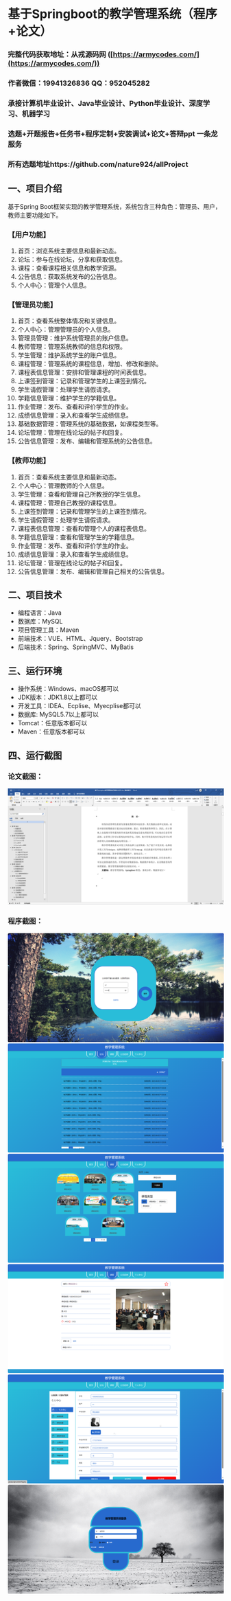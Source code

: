 基于Springboot的教学管理系统（程序+论文）
=
### 完整代码获取地址：从戎源码网 ([https://armycodes.com/](https://armycodes.com/))
### 作者微信：19941326836  QQ：952045282 
### 承接计算机毕业设计、Java毕业设计、Python毕业设计、深度学习、机器学习
### 选题+开题报告+任务书+程序定制+安装调试+论文+答辩ppt 一条龙服务
### 所有选题地址https://github.com/nature924/allProject

一、项目介绍
---
基于Spring Boot框架实现的教学管理系统，系统包含三种角色：管理员、用户，教师主要功能如下。


### 【用户功能】
1. 首页：浏览系统主要信息和最新动态。
2. 论坛：参与在线论坛，分享和获取信息。
3. 课程：查看课程相关信息和教学资源。
4. 公告信息：获取系统发布的公告信息。
5. 个人中心：管理个人信息。

### 【管理员功能】
1. 首页：查看系统整体情况和关键信息。
2. 个人中心：管理管理员的个人信息。
3. 管理员管理：维护系统管理员的账户信息。
4. 教师管理：管理系统教师的信息和权限。
5. 学生管理：维护系统学生的账户信息。
6. 课程管理：管理系统的课程信息，增加、修改和删除。
7. 课程表信息管理：安排和管理课程的时间表信息。
8. 上课签到管理：记录和管理学生的上课签到情况。
9. 学生请假管理：处理学生请假请求。
10. 学籍信息管理：维护学生的学籍信息。
11. 作业管理：发布、查看和评价学生的作业。
12. 成绩信息管理：录入和查看学生成绩信息。
13. 基础数据管理：管理系统的基础数据，如课程类型等。
14. 论坛管理：管理在线论坛的帖子和回复。
15. 公告信息管理：发布、编辑和管理系统的公告信息。

### 【教师功能】
1. 首页：查看系统主要信息和最新动态。
2. 个人中心：管理教师的个人信息。
3. 学生管理：查看和管理自己所教授的学生信息。
4. 课程管理：管理自己教授的课程信息。
5. 上课签到管理：记录和管理学生的上课签到情况。
6. 学生请假管理：处理学生请假请求。
7. 课程表信息管理：查看和管理个人的课程表信息。
8. 学籍信息管理：查看和管理学生的学籍信息。
9. 作业管理：发布、查看和评价学生的作业。
10. 成绩信息管理：录入和查看学生成绩信息。
11. 论坛管理：管理在线论坛的帖子和回复。
12. 公告信息管理：发布、编辑和管理自己相关的公告信息。




二、项目技术
---
- 编程语言：Java
- 数据库：MySQL
- 项目管理工具：Maven
- 前端技术：VUE、HTML、Jquery、Bootstrap
- 后端技术：Spring、SpringMVC、MyBatis

三、运行环境
---
- 操作系统：Windows、macOS都可以
- JDK版本：JDK1.8以上都可以
- 开发工具：IDEA、Ecplise、Myecplise都可以
- 数据库: MySQL5.7以上都可以
- Tomcat：任意版本都可以
- Maven：任意版本都可以

四、运行截图
---
### 论文截图：
![image/1.png](limage/1.png)

### 程序截图：
![image/1.png](image/1.png)
![image/1.png](image/2.png)
![image/1.png](image/3.png)
![image/1.png](image/4.png)
![image/1.png](image/5.png)
![image/1.png](image/6.png)



